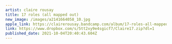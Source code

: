 ```yaml
---
artist: claire rousay
title: 17 roles (all mapped out)
new_image: /images/a2141664058_10.jpg
apple_link: https://clairerousay.bandcamp.com/album/17-roles-all-mapped-out
link: https://www.dropbox.com/s/5tt2xy9e4sgicf7/Claire17.zip?dl=1
published_date: 2021-10-04T20:40:43.604Z
---
```

